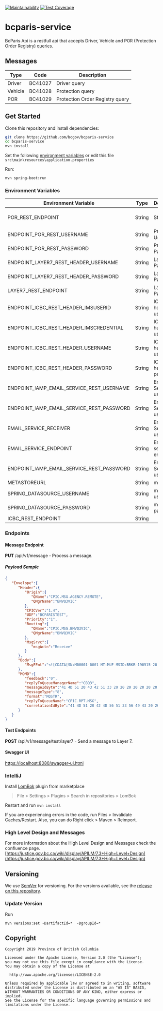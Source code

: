 [![Maintainability](https://api.codeclimate.com/v1/badges/583acc1aa9817b970872/maintainability)](https://codeclimate.com/github/bcgov/bcparis-service/maintainability) [![Test Coverage](https://api.codeclimate.com/v1/badges/583acc1aa9817b970872/test_coverage)](https://codeclimate.com/github/bcgov/bcparis-service/test_coverage)

# bcparis-service

BcParis Api is a restfull api that accepts Driver, Vehicle and POR (Protection Order Registry) queries.

## Messages

| Type | Code | Description |
| --- | --- | --- |
| Driver | BC41027 | Driver query |
| Vehicle | BC41028 | Protection query |
| POR | BC41029 | Protection Order Registry query |

## Get Started

Clone this repository and install dependencies:

```bash
git clone https://github.com/bcgov/bcparis-service
cd bcparis-service
mvn install
```

Set the following [environment variables](#environment-variables) or edit this file `src\main\resources\application.properties`

Run:

```bash
mvn spring-boot:run
```

### Environment Variables

| Environment Variable | Type | Description | Notes |
| --- | --- | --- | --- |
| POR_REST_ENDPOINT | String | String | POR Rest Endpoint | |
| ENDPOINT_POR_REST_USERNAME | String | POR ORDS UserName | |
| ENDPOINT_POR_REST_PASSWORD | String | POR ORDS Password | |
| ENDPOINT_LAYER7_REST_HEADER_USERNAME | String | Layer7 Mq Password | |
| ENDPOINT_LAYER7_REST_HEADER_PASSWORD | String | Layer7 Mq Password | |
| LAYER7_REST_ENDPOINT | String | Layer 7 Mq Password | |
| ENDPOINT_ICBC_REST_HEADER_IMSUSERID | String | ICBC headers userId | |
| ENDPOINT_ICBC_REST_HEADER_IMSCREDENTIAL | String | ICBC headers userId | |
| ENDPOINT_ICBC_REST_HEADER_USERNAME | String | ICBC headers username | |
| ENDPOINT_ICBC_REST_HEADER_PASSWORD | String | ICBC headers password | |
| ENDPOINT_IAMP_EMAIL_SERVICE_REST_USERNAME | String | Email Service username | |
| ENDPOINT_IAMP_EMAIL_SERVICE_REST_PASSWORD | String | Email Service username | |
| EMAIL_SERVICE_RECEIVER | String | Email Service username | |
| EMAIL_SERVICE_ENDPOINT | String | Email service endpont | |
| ENDPOINT_IAMP_EMAIL_SERVICE_REST_PASSWORD | String | Email Service username | |
| METASTOREURL | String | mysql host | |
| SPRING_DATASOURCE_USERNAME | String | mysql username | |
| SPRING_DATASOURCE_PASSWORD | String | mysql password | |
| ICBC_REST_ENDPOINT | String | | |

### Endpoints

#### Message Endpoint

**PUT** /api/v1/message - Process a message.

##### Payload Sample

```json
{
   "Envelope":{
      "Header":{
         "Origin":{
            "QName":"CPIC.MSG.AGENCY.REMOTE",
            "QMgrName":"BMVQ3VIC"
         },
         "CPICVer":"1.4",
         "UDF":"BCPARISTEST",
         "Priority":"1",
         "Routing":{
            "QName":"CPIC.MSG.BMVQ3VIC",
            "QMgrName":"BMVQ3VIC"
         },
         "MsgSrvc":{
            "msgActn":"Receive"
         }
      },
      "Body":{
         "MsgFFmt":"<![CDATA[SN:M00001-0001 MT:MUF MSID:BRKR-190515-20:02:21 FROM:BC41127 TO:BC41027 TEXT:RE: 8372\nHC IC80300\nBC41027 \nBC41028\nSNME:SMITH/G1:JANE/G2:MARY/DOB:19000101/SEX:F\n\n2019051520022120190515200221\n]]>"
      },
      "MQMD":{
         "feedback":"0",
         "replyToQueueManagerName":"CBQ3",
         "messageIdByte":"41 4D 51 20 43 42 51 33 20 20 20 20 20 20 20 20 D9 BF 03 5D 85 20 6E 23",
         "messageType":"8",
         "format":"MQSTR",
         "replyToQueueName":"CPIC.RPT.MSG",
         "correlationIdByte":"41 4D 51 20 42 4D 56 51 33 56 49 43 20 20 20 20 5D 0A D2 81 20 38 61 02"
      }
   }
}
```

#### Test Endpoints

**POST** /api/v1/message/test/layer7 - Send a message to Layer 7.

#### Swagger UI

[https://localhost:8080/swagger-ui.html](https://localhost:8080/swagger-ui.html)

### IntelliJ

Install [LomBok](https://projectlombok.org/) plugin from marketplace

> File > Settings > Plugins > Search in repositories > LomBok

Restart and run `mvn install`

If you are experiencing errors in the code, run Files > Invalidate Caches/Restart. Also, you can do Right click > Maven > Reimport.

### High Level Design and Messages

For more information about the High Level Design  and Messages check the confluence page.
[https://justice.gov.bc.ca/wiki/display/APILM/7.3+High+Level+Design](https://justice.gov.bc.ca/wiki/display/APILM/7.3+High+Level+Design)

## Versioning

We use [SemVer](http://semver.org/) for versioning. For the versions available, see the [release on this repository](https://github.com/bcgov/bcparis-service/releases). 

### Update Version

Run

```
mvn versions:set -DartifactId=*  -DgroupId=*
```

## Copyright

 ```
Copyright 2019 Province of British Columbia

Licensed under the Apache License, Version 2.0 (the "License");
you may not use this file except in compliance with the License.
You may obtain a copy of the License at 

   http://www.apache.org/licenses/LICENSE-2.0

Unless required by applicable law or agreed to in writing, software
distributed under the License is distributed on an "AS IS" BASIS,
WITHOUT WARRANTIES OR CONDITIONS OF ANY KIND, either express or implied.
See the License for the specific language governing permissions and
limitations under the License.
```
